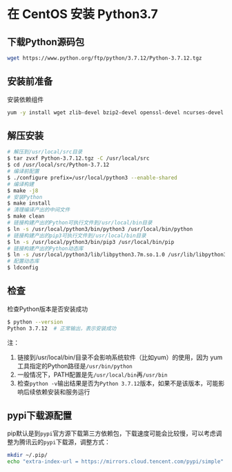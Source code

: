 # 在 CentOS 安装 Python3.7

## 下载Python源码包

```bash
wget https://www.python.org/ftp/python/3.7.12/Python-3.7.12.tgz
```

## 安装前准备

安装依赖组件

```bash
yum -y install wget zlib-devel bzip2-devel openssl-devel ncurses-devel sqlite-devel readline-devel tk-devel gcc make libffi-devel xz-devel
```

## 解压安装

```bash
# 解压到/usr/local/src目录
$ tar zvxf Python-3.7.12.tgz -C /usr/local/src
$ cd /usr/local/src/Python-3.7.12
# 编译前配置
$ ./configure prefix=/usr/local/python3 --enable-shared
# 编译构建
$ make -j8
# 安装Python
$ make install
# 清理编译产出的中间文件
$ make clean
# 链接构建产出的Python可执行文件到/usr/local/bin目录
$ ln -s /usr/local/python3/bin/python3 /usr/local/bin/python
# 链接构建产出的pip3可执行文件到/usr/local/bin目录
$ ln -s /usr/local/python3/bin/pip3 /usr/local/bin/pip
# 链接构建产出的Python动态库
$ ln -s /usr/local/python3/lib/libpython3.7m.so.1.0 /usr/lib/libpython3.7m.so.1.0
# 配置动态库
$ ldconfig
```

## 检查

检查Python版本是否安装成功

```bash
$ python --version
Python 3.7.12  # 正常输出，表示安装成功
```

注：

1. 链接到/usr/local/bin/目录不会影响系统软件（比如yum）的使用，因为 yum 工具指定的Python路径是``/usr/bin/python``
2. 一般情况下，PATH配置是先``/usr/local/bin``再``/usr/bin``
3. 检查``python -v``输出结果是否为``Python 3.7.12``版本，如果不是该版本，可能影响后续依赖安装和服务运行

## pypi下载源配置

pip默认是到``pypi``官方源下载第三方依赖包，下载速度可能会比较慢，可以考虑调整为腾讯云的``pypi``下载源，调整方式：

```bash
mkdir ~/.pip/
echo "extra-index-url = https://mirrors.cloud.tencent.com/pypi/simple" >> ~/.pip/pip.conf
```
